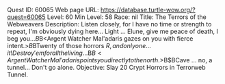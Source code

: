 Quest ID: 60065
Web page URL: https://database.turtle-wow.org/?quest=60065
Level: 60
Min Level: 58
Race: nil
Title: The Terrors of the Webweavers
Description: Listen closely, for I have no time or strength to repeat, I'm obviously dying here… Light … Elune, give me peace of death, I beg you…$B$B<Argent Watcher Mal'adaris gazes on you with fierce intent.>$B$BTwenty of those horrors $R, and only one … it! Destroy'em for all the living…$B$B<Argent Watcher Mal'adaris points you directly to the north.>$B$BCave … no, a tunnel… Don't go alone.
Objective: Slay 20 Crypt Horrors in Terrorweb Tunnel.
